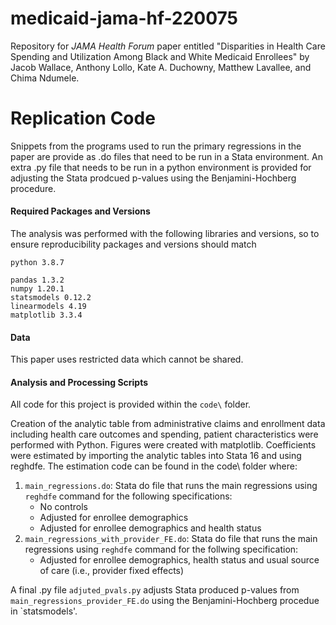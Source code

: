 # medicaid-jama-hf-220075
Repository for *JAMA Health Forum* paper entitled "Disparities in Health Care Spending and Utilization Among Black and White Medicaid Enrollees" by Jacob Wallace, Anthony Lollo, Kate A. Duchowny, Matthew Lavallee, and Chima Ndumele.

# Replication Code
Snippets from the programs used to run the primary regressions in the paper are provide as .do files that need to be run in a Stata environment. An extra .py file that needs to be run in a python environment is provided for adjusting the Stata prodcued p-values using the Benjamini-Hochberg procedure.

#### Required Packages and Versions 
The analysis was performed with the following libraries and versions, so to ensure reproducibility packages and versions should match

```
python 3.8.7 

pandas 1.3.2
numpy 1.20.1
statsmodels 0.12.2
linearmodels 4.19
matplotlib 3.3.4
```

#### Data
This paper uses restricted data which cannot be shared.

#### Analysis and Processing Scripts
All code for this project is provided within the `code\` folder.

Creation of the analytic table from administrative claims and enrollment data including health care outcomes and spending, patient characteristics were performed with Python. Figures were created with matplotlib. Coefficients were estimated by importing the analytic tables into Stata 16 and using reghdfe. The estimation code can be found in the code\ folder where:
1. `main_regressions.do`: Stata do file that runs the main regressions using `reghdfe` command for the following specifications:
   -  No controls
   -  Adjusted for enrollee demographics
   -  Adjusted for enrollee demographics and health status
2. `main_regressions_with_provider_FE.do`: Stata do file that runs the main regressions using `reghdfe` command for the follwing specification:
   -  Adjusted for enrollee demographics, health status and usual source of care (i.e., provider fixed effects)

A final .py file `adjuted_pvals.py` adjusts Stata produced p-values from `main_regressions_provider_FE.do` using the Benjamini-Hochberg procedue in `statsmodels'.

